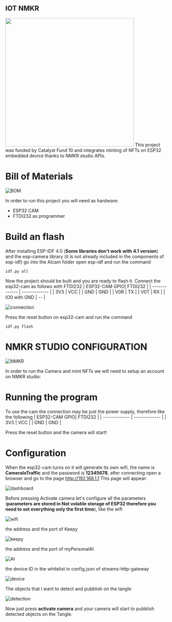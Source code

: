 ## IOT NMKR 

<img src="https://github.com/elRaulito/IoT-NMKR-integration-Open-Source-/tree/main/images/1.png" width="400">
This project was funded by Catalyst Fund 10 and integrates minting of NFTs on ESP32 embedded device thanks to NMKR studio APIs.

# Bill of Materials

![BOM](https://github.com/elRaulito/IoT-NMKR-integration-Open-Source-/tree/main/images/2.png?raw=true)

In order to run this project you will need as hardware:

- ESP32 CAM
- FTDI232 as programmer

# Build an flash

After installing ESP-IDF 4.0 (**Some libraries don't work with 4.1 version**) and the esp-camera library (it is not already included in the components of esp-idf) go into the AIcam folder open esp-idf and run the command
```
idf.py all
```

Now the project should be built and you are ready to flash it.
Connect the esp32-cam as follows with FTDI232
| ESP32-CAM GPIO| FTDI232 |
| ------------- | ------------- |
| 3V3           | VCC           |
| GND           | GND           |
| V0R           | TX           |
| V0T           | RX           |
| IO0 with GND   |  --          |

![connection](https://github.com/elRaulito/IoT-NMKR-integration-Open-Source-/tree/main/images/3.png?raw=true)

Press the reset button on esp32-cam and run the command 

```
idf.py flash

```
# NMKR STUDIO CONFIGURATION

![NMKR](https://github.com/elRaulito/IoT-NMKR-integration-Open-Source-/tree/main/images/4.png?raw=true)


In order to run the Camera and mint NFTs we will need to setup an account on NMKR studio:



# Running the program

To use the cam the connection may be just the power supply, therefore like the following
| ESP32-CAM GPIO| FTDI232 |
| ------------- | ------------- |
| 3V3           | VCC           |
| GND           | GND           |


Press the reset button and the camera will start!

# Configuration

When the esp32-cam turns on it will generate its own wifi, the name is **CameraIoTraffic** and the password is **12345678**, after connecting
open a browser and go to the page http://192.168.1.1 
This page will appear:

![dashboard](https://github.com/elRaulito/Iotraffic-hackaton/blob/main/AIcam/AI-dash/dash.PNG?raw=true)

Before pressing Activate camera let's configure all the parameters (**parameters are stored in Not volatile storage of ESP32 therefore you need to set everything only the first time**), 
like the wifi

![wifi](https://github.com/elRaulito/Iotraffic-hackaton/blob/main/AIcam/AI-dash/wifi.PNG?raw=true)

the address and the port of Keepy

![keepy](https://github.com/elRaulito/Iotraffic-hackaton/blob/main/AIcam/AI-dash/keepy.PNG?raw=true)

the address and the port of myPersonalAI

![AI](https://github.com/elRaulito/Iotraffic-hackaton/blob/main/AIcam/AI-dash/AIport.PNG?raw=true)

the device ID in the whitelist in config.json of streams-http-gateway

![device](https://github.com/elRaulito/Iotraffic-hackaton/blob/main/AIcam/AI-dash/device.PNG?raw=true)

The objects that i want to detect and pubblish on the tangle

![detection](https://github.com/elRaulito/Iotraffic-hackaton/blob/main/AIcam/AI-dash/detection.PNG?raw=true)

Now just press **activate camera** and your camera will start to pubblish detected objects on the Tangle.
